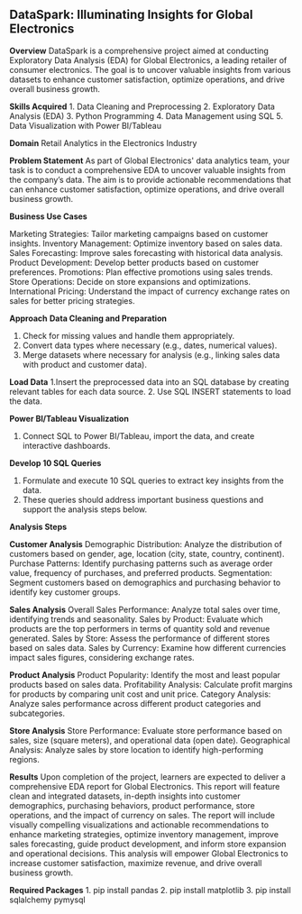 ## DataSpark: Illuminating Insights for Global Electronics

**Overview**
DataSpark is a comprehensive project aimed at conducting Exploratory Data Analysis (EDA) for Global Electronics, a leading retailer of consumer electronics. The goal is to uncover valuable insights from various datasets to enhance customer satisfaction, optimize operations, and drive overall business growth.

**Skills Acquired** 
      1. Data Cleaning and Preprocessing
      2. Exploratory Data Analysis (EDA)
      3. Python Programming
      4. Data Management using SQL
      5. Data Visualization with Power BI/Tableau
   
**Domain**
Retail Analytics in the Electronics Industry

**Problem Statement**
As part of Global Electronics' data analytics team, your task is to conduct a comprehensive EDA to uncover valuable insights from the company’s data. The aim is to provide actionable recommendations that can enhance customer satisfaction, optimize operations, and drive overall business growth.

**Business Use Cases**

Marketing Strategies: Tailor marketing campaigns based on customer insights.
Inventory Management: Optimize inventory based on sales data.
Sales Forecasting: Improve sales forecasting with historical data analysis.
Product Development: Develop better products based on customer preferences.
Promotions: Plan effective promotions using sales trends.
Store Operations: Decide on store expansions and optimizations.
International Pricing: Understand the impact of currency exchange rates on sales for better pricing strategies.

**Approach**
**Data Cleaning and Preparation**
  1. Check for missing values and handle them appropriately.
  2. Convert data types where necessary (e.g., dates, numerical values).
  3. Merge datasets where necessary for analysis (e.g., linking sales data with product and customer data).
     
**Load Data**
  1.Insert the preprocessed data into an SQL database by creating relevant tables for each data source.
  2. Use SQL INSERT statements to load the data.

**Power BI/Tableau Visualization**
  1. Connect SQL to Power BI/Tableau, import the data, and create interactive dashboards.
     
**Develop 10 SQL Queries**
1. Formulate and execute 10 SQL queries to extract key insights from the data.
2. These queries should address important business questions and support the analysis steps below.
   
**Analysis Steps**

**Customer Analysis**
Demographic Distribution: Analyze the distribution of customers based on gender, age, location (city, state, country, continent).
Purchase Patterns: Identify purchasing patterns such as average order value, frequency of purchases, and preferred products.
Segmentation: Segment customers based on demographics and purchasing behavior to identify key customer groups.

**Sales Analysis**
Overall Sales Performance: Analyze total sales over time, identifying trends and seasonality.
Sales by Product: Evaluate which products are the top performers in terms of quantity sold and revenue generated.
Sales by Store: Assess the performance of different stores based on sales data.
Sales by Currency: Examine how different currencies impact sales figures, considering exchange rates.

**Product Analysis**
Product Popularity: Identify the most and least popular products based on sales data.
Profitability Analysis: Calculate profit margins for products by comparing unit cost and unit price.
Category Analysis: Analyze sales performance across different product categories and subcategories.

**Store Analysis**
Store Performance: Evaluate store performance based on sales, size (square meters), and operational data (open date).
Geographical Analysis: Analyze sales by store location to identify high-performing regions.

**Results**
Upon completion of the project, learners are expected to deliver a comprehensive EDA report for Global Electronics. This report will feature clean and integrated datasets, in-depth insights into customer demographics, purchasing behaviors, product performance, store operations, and the impact of currency on sales. The report will include visually compelling visualizations and actionable recommendations to enhance marketing strategies, optimize inventory management, improve sales forecasting, guide product development, and inform store expansion and operational decisions. This analysis will empower Global Electronics to increase customer satisfaction, maximize revenue, and drive overall business growth.

**Required Packages**
      1. pip install pandas
      2. pip install matplotlib 
      3. pip install sqlalchemy pymysql 
